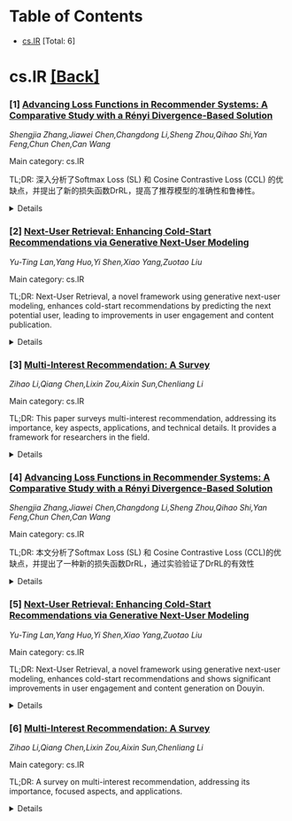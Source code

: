 <div id=toc></div>

# Table of Contents

- [cs.IR](#cs.IR) [Total: 6]


<div id='cs.IR'></div>

# cs.IR [[Back]](#toc)

### [1] [Advancing Loss Functions in Recommender Systems: A Comparative Study with a Rényi Divergence-Based Solution](https://arxiv.org/abs/2506.15120)
*Shengjia Zhang,Jiawei Chen,Changdong Li,Sheng Zhou,Qihao Shi,Yan Feng,Chun Chen,Can Wang*

Main category: cs.IR

TL;DR: 深入分析了Softmax Loss (SL) 和 Cosine Contrastive Loss (CCL) 的优缺点，并提出了新的损失函数DrRL，提高了推荐模型的准确性和鲁棒性。


<details>
  <summary>Details</summary>
Motivation: Softmax Loss (SL) 和 Cosine Contrastive Loss (CCL) 在优化推荐模型中非常有效，但它们的理论联系和差异值得深入研究。SL对假阴性实例表现出高度敏感性，而CCL存在数据利用率低的问题。

Method: 对Softmax Loss (SL) 和 Cosine Contrastive Loss (CCL) 进行了全面的分析，并提出了一种新的损失函数DrRL。

Result: SL和CCL都可以看作是传统损失的增强，具有分布鲁棒优化(DRO)，增强了对分布偏移的鲁棒性。SL对假阴性实例表现出高度敏感性，而CCL存在数据利用率低的问题。

Conclusion: 提出了新的损失函数DrRL，通过在DRO优化中利用R'enyi散度来推广SL和CCL，并有效缓解了它们的局限性。通过大量实验验证了DrRL在推荐准确性和鲁棒性方面的优越性。

Abstract: Loss functions play a pivotal role in optimizing recommendation models. Among
various loss functions, Softmax Loss (SL) and Cosine Contrastive Loss (CCL) are
particularly effective. Their theoretical connections and differences warrant
in-depth exploration. This work conducts comprehensive analyses of these
losses, yielding significant insights: 1) Common strengths -- both can be
viewed as augmentations of traditional losses with Distributional Robust
Optimization (DRO), enhancing robustness to distributional shifts; 2)
Respective limitations -- stemming from their use of different distribution
distance metrics in DRO optimization, SL exhibits high sensitivity to false
negative instances, whereas CCL suffers from low data utilization. To address
these limitations, this work proposes a new loss function, DrRL, which
generalizes SL and CCL by leveraging R\'enyi-divergence in DRO optimization.
DrRL incorporates the advantageous structures of both SL and CCL, and can be
demonstrated to effectively mitigate their limitations. Extensive experiments
have been conducted to validate the superiority of DrRL on both recommendation
accuracy and robustness.

</details>


### [2] [Next-User Retrieval: Enhancing Cold-Start Recommendations via Generative Next-User Modeling](https://arxiv.org/abs/2506.15267)
*Yu-Ting Lan,Yang Huo,Yi Shen,Xiao Yang,Zuotao Liu*

Main category: cs.IR

TL;DR: Next-User Retrieval, a novel framework using generative next-user modeling, enhances cold-start recommendations by predicting the next potential user, leading to improvements in user engagement and content publication.


<details>
  <summary>Details</summary>
Motivation: Modern recommendation systems struggle with item cold-start challenges due to their reliance on item and historical interactions, which are lacking for new items. Traditional lookalike algorithms have limitations in modeling lookalike users and utilizing interaction signals.

Method: A transformer-based model is used to capture unidirectional relationships among recently interacted users and generate the next potential user. Additional item features are integrated as prefix prompt embeddings.

Result: The Next-User Retrieval method achieves significant improvements with increases of 0.0142% in daily active users and +0.1144% in publications in Douyin.

Conclusion: The proposed Next-User Retrieval framework significantly improves cold-start recommendations, as demonstrated by offline experiments and online A/B tests with increases in daily active users and publications in Douyin.

Abstract: The item cold-start problem is critical for online recommendation systems, as
the success of this phase determines whether high-quality new items can
transition to popular ones, receive essential feedback to inspire creators, and
thus lead to the long-term retention of creators. However, modern
recommendation systems still struggle to address item cold-start challenges due
to the heavy reliance on item and historical interactions, which are
non-trivial for cold-start items lacking sufficient exposure and feedback.
Lookalike algorithms provide a promising solution by extending feedback for new
items based on lookalike users. Traditional lookalike algorithms face such
limitations: (1) failing to effectively model the lookalike users and further
improve recommendations with the existing rule- or model-based methods; and (2)
struggling to utilize the interaction signals and incorporate diverse features
in modern recommendation systems.
  Inspired by lookalike algorithms, we propose Next-User Retrieval, a novel
framework for enhancing cold-start recommendations via generative next-user
modeling. Specifically, we employ a transformer-based model to capture the
unidirectional relationships among recently interacted users and utilize these
sequences to generate the next potential user who is most likely to interact
with the item. The additional item features are also integrated as prefix
prompt embeddings to assist the next-user generation. The effectiveness of
Next-User Retrieval is evaluated through both offline experiments and online
A/B tests. Our method achieves significant improvements with increases of
0.0142% in daily active users and +0.1144% in publications in Douyin,
showcasing its practical applicability and scalability.

</details>


### [3] [Multi-Interest Recommendation: A Survey](https://arxiv.org/abs/2506.15284)
*Zihao Li,Qiang Chen,Lixin Zou,Aixin Sun,Chenliang Li*

Main category: cs.IR

TL;DR: This paper surveys multi-interest recommendation, addressing its importance, key aspects, applications, and technical details. It provides a framework for researchers in the field.


<details>
  <summary>Details</summary>
Motivation: Existing recommendation methods often struggle to model users' multifaceted preferences due to the diversity and volatility of user behavior, as well as the inherent uncertainty and ambiguity of item attributes in practical scenarios.

Method: systematically review the progress, solutions, challenges, and future directions of multi-interest recommendation

Result: review the progress, solutions, challenges, and future directions of multi-interest recommendation by answering the following three questions: (1) Why is multi-interest modeling significantly important for recommendation? (2) What aspects are focused on by multi-interest modeling in recommendation? and (3) How can multi-interest modeling be applied, along with the technical details of the representative modules?

Conclusion: This survey establishes a fundamental framework and delivers a preliminary overview for researchers interested in multi-interest recommendation.

Abstract: Existing recommendation methods often struggle to model users' multifaceted
preferences due to the diversity and volatility of user behavior, as well as
the inherent uncertainty and ambiguity of item attributes in practical
scenarios. Multi-interest recommendation addresses this challenge by extracting
multiple interest representations from users' historical interactions, enabling
fine-grained preference modeling and more accurate recommendations. It has
drawn broad interest in recommendation research. However, current
recommendation surveys have either specialized in frontier recommendation
methods or delved into specific tasks and downstream applications. In this
work, we systematically review the progress, solutions, challenges, and future
directions of multi-interest recommendation by answering the following three
questions: (1) Why is multi-interest modeling significantly important for
recommendation? (2) What aspects are focused on by multi-interest modeling in
recommendation? and (3) How can multi-interest modeling be applied, along with
the technical details of the representative modules? We hope that this survey
establishes a fundamental framework and delivers a preliminary overview for
researchers interested in this field and committed to further exploration. The
implementation of multi-interest recommendation summarized in this survey is
maintained at https://github.com/WHUIR/Multi-Interest-Recommendation-A-Survey.

</details>


### [4] [Advancing Loss Functions in Recommender Systems: A Comparative Study with a Rényi Divergence-Based Solution](https://arxiv.org/abs/2506.15120)
*Shengjia Zhang,Jiawei Chen,Changdong Li,Sheng Zhou,Qihao Shi,Yan Feng,Chun Chen,Can Wang*

Main category: cs.IR

TL;DR: 本文分析了Softmax Loss (SL) 和 Cosine Contrastive Loss (CCL)的优缺点，并提出了一种新的损失函数DrRL，通过实验验证了DrRL的有效性


<details>
  <summary>Details</summary>
Motivation: 深入研究Softmax Loss (SL) 和 Cosine Contrastive Loss (CCL)的理论联系和差异。SL和CCL都可被视为使用分布鲁棒优化 (DRO) 对传统损失的增强，从而增强了对分布偏移的鲁棒性。SL对假阴性实例表现出高度敏感性，而CCL存在数据利用率低的问题。

Method: 提出了一种新的损失函数DrRL，它推广了SL和CCL，并通过利用R'enyi散度在DRO中进行优化

Result: SL和CCL都可被视为使用分布鲁棒优化 (DRO) 对传统损失的增强，从而增强了对分布偏移的鲁棒性。SL对假阴性实例表现出高度敏感性，而CCL存在数据利用率低的问题。DrRL在推荐准确性和鲁棒性方面表现出优越性。

Conclusion: 提出了一种新的损失函数DrRL，它推广了SL和CCL，并通过利用DRO优化中的R'enyi散度，结合了SL和CCL的优势结构，有效缓解了它们的局限性。通过广泛的实验验证了DrRL在推荐准确性和鲁棒性方面的优越性。

Abstract: Loss functions play a pivotal role in optimizing recommendation models. Among
various loss functions, Softmax Loss (SL) and Cosine Contrastive Loss (CCL) are
particularly effective. Their theoretical connections and differences warrant
in-depth exploration. This work conducts comprehensive analyses of these
losses, yielding significant insights: 1) Common strengths -- both can be
viewed as augmentations of traditional losses with Distributional Robust
Optimization (DRO), enhancing robustness to distributional shifts; 2)
Respective limitations -- stemming from their use of different distribution
distance metrics in DRO optimization, SL exhibits high sensitivity to false
negative instances, whereas CCL suffers from low data utilization. To address
these limitations, this work proposes a new loss function, DrRL, which
generalizes SL and CCL by leveraging R\'enyi-divergence in DRO optimization.
DrRL incorporates the advantageous structures of both SL and CCL, and can be
demonstrated to effectively mitigate their limitations. Extensive experiments
have been conducted to validate the superiority of DrRL on both recommendation
accuracy and robustness.

</details>


### [5] [Next-User Retrieval: Enhancing Cold-Start Recommendations via Generative Next-User Modeling](https://arxiv.org/abs/2506.15267)
*Yu-Ting Lan,Yang Huo,Yi Shen,Xiao Yang,Zuotao Liu*

Main category: cs.IR

TL;DR: Next-User Retrieval, a novel framework using generative next-user modeling, enhances cold-start recommendations and shows significant improvements in user engagement and content generation on Douyin.


<details>
  <summary>Details</summary>
Motivation: Modern recommendation systems struggle with item cold-start challenges due to a heavy reliance on item and historical interactions, which are non-trivial for cold-start items. Traditional lookalike algorithms also have limitations in modeling lookalike users and utilizing interaction signals.

Method: A transformer-based model is used to capture unidirectional relationships among recently interacted users to generate the next potential user. Additional item features are integrated as prefix prompt embeddings.

Result: The Next-User Retrieval method achieves significant improvements with increases of 0.0142% in daily active users and +0.1144% in publications in Douyin.

Conclusion: The Next-User Retrieval method demonstrates practical applicability and scalability with significant improvements in daily active users and publications on Douyin.

Abstract: The item cold-start problem is critical for online recommendation systems, as
the success of this phase determines whether high-quality new items can
transition to popular ones, receive essential feedback to inspire creators, and
thus lead to the long-term retention of creators. However, modern
recommendation systems still struggle to address item cold-start challenges due
to the heavy reliance on item and historical interactions, which are
non-trivial for cold-start items lacking sufficient exposure and feedback.
Lookalike algorithms provide a promising solution by extending feedback for new
items based on lookalike users. Traditional lookalike algorithms face such
limitations: (1) failing to effectively model the lookalike users and further
improve recommendations with the existing rule- or model-based methods; and (2)
struggling to utilize the interaction signals and incorporate diverse features
in modern recommendation systems.
  Inspired by lookalike algorithms, we propose Next-User Retrieval, a novel
framework for enhancing cold-start recommendations via generative next-user
modeling. Specifically, we employ a transformer-based model to capture the
unidirectional relationships among recently interacted users and utilize these
sequences to generate the next potential user who is most likely to interact
with the item. The additional item features are also integrated as prefix
prompt embeddings to assist the next-user generation. The effectiveness of
Next-User Retrieval is evaluated through both offline experiments and online
A/B tests. Our method achieves significant improvements with increases of
0.0142% in daily active users and +0.1144% in publications in Douyin,
showcasing its practical applicability and scalability.

</details>


### [6] [Multi-Interest Recommendation: A Survey](https://arxiv.org/abs/2506.15284)
*Zihao Li,Qiang Chen,Lixin Zou,Aixin Sun,Chenliang Li*

Main category: cs.IR

TL;DR: A survey on multi-interest recommendation, addressing its importance, focused aspects, and applications.


<details>
  <summary>Details</summary>
Motivation: Existing recommendation methods often struggle to model users' multifaceted preferences due to the diversity and volatility of user behavior, as well as the inherent uncertainty and ambiguity of item attributes in practical scenarios.

Method: systematically review the progress, solutions, challenges, and future directions of multi-interest recommendation

Result: Helps answer the questions: (1) Why is multi-interest modeling significantly important for recommendation? (2) What aspects are focused on by multi-interest modeling in recommendation? and (3) How can multi-interest modeling be applied, along with the technical details of the representative modules?

Conclusion: This survey establishes a fundamental framework and delivers a preliminary overview for researchers interested in multi-interest recommendation.

Abstract: Existing recommendation methods often struggle to model users' multifaceted
preferences due to the diversity and volatility of user behavior, as well as
the inherent uncertainty and ambiguity of item attributes in practical
scenarios. Multi-interest recommendation addresses this challenge by extracting
multiple interest representations from users' historical interactions, enabling
fine-grained preference modeling and more accurate recommendations. It has
drawn broad interest in recommendation research. However, current
recommendation surveys have either specialized in frontier recommendation
methods or delved into specific tasks and downstream applications. In this
work, we systematically review the progress, solutions, challenges, and future
directions of multi-interest recommendation by answering the following three
questions: (1) Why is multi-interest modeling significantly important for
recommendation? (2) What aspects are focused on by multi-interest modeling in
recommendation? and (3) How can multi-interest modeling be applied, along with
the technical details of the representative modules? We hope that this survey
establishes a fundamental framework and delivers a preliminary overview for
researchers interested in this field and committed to further exploration. The
implementation of multi-interest recommendation summarized in this survey is
maintained at https://github.com/WHUIR/Multi-Interest-Recommendation-A-Survey.

</details>
